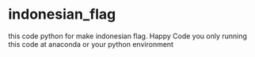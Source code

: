 # indonesian_flag
this code python for make indonesian flag. Happy Code
you only running this code at anaconda or your python environment
